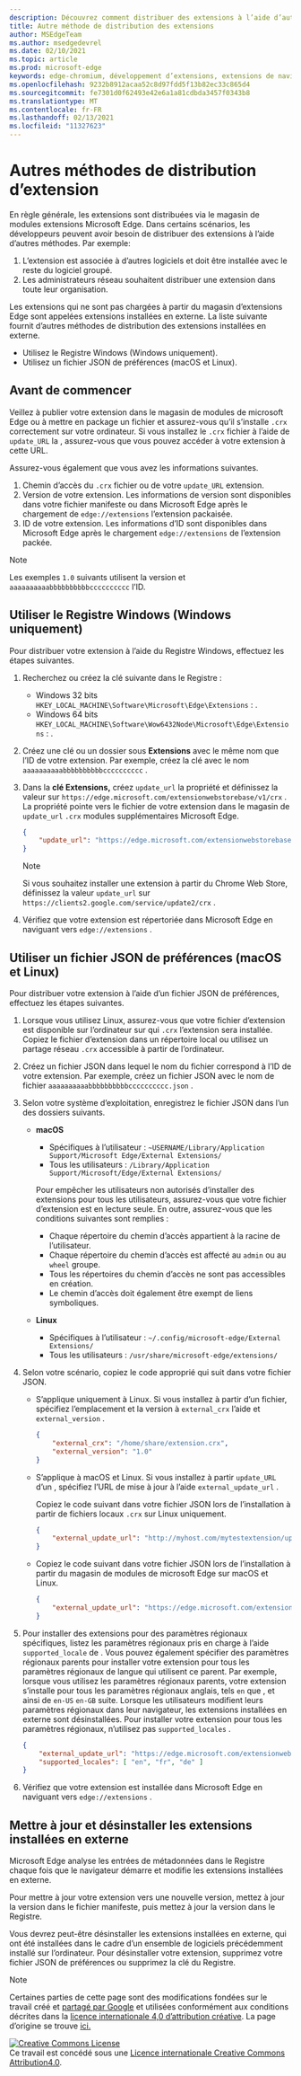 ```yaml
---
description: Découvrez comment distribuer des extensions à l’aide d’autres méthodes qui n’utilisent pas de magasins vérifiés
title: Autre méthode de distribution des extensions
author: MSEdgeTeam
ms.author: msedgedevrel
ms.date: 02/10/2021
ms.topic: article
ms.prod: microsoft-edge
keywords: edge-chromium, développement d’extensions, extensions de navigateur, extensions, extensions, centre de partenaires, développeur
ms.openlocfilehash: 9232b8912acaa52c8d97fdd5f13b82ec33c865d4
ms.sourcegitcommit: fe7301d0f62493e42e6a1a81cdbda3457f0343b8
ms.translationtype: MT
ms.contentlocale: fr-FR
ms.lasthandoff: 02/13/2021
ms.locfileid: "11327623"
---
```

# Autres méthodes de distribution d’extension  

En règle générale, les extensions sont distribuées via le magasin de modules extensions Microsoft Edge. Dans certains scénarios, les développeurs peuvent avoir besoin de distribuer des extensions à l’aide d’autres méthodes. Par exemple:

1.  L’extension est associée à d’autres logiciels et doit être installée avec le reste du logiciel groupé.   
1.  Les administrateurs réseau souhaitent distribuer une extension dans toute leur organisation.   

Les extensions qui ne sont pas chargées à partir du magasin d’extensions Edge sont appelées extensions installées en externe. La liste suivante fournit d’autres méthodes de distribution des extensions installées en externe. 

*   Utilisez le Registre Windows (Windows uniquement).  
*   Utilisez un fichier JSON de préférences (macOS et Linux).  
    
## Avant de commencer  

Veillez à publier votre extension dans le magasin de modules de microsoft Edge ou à mettre en package un fichier et assurez-vous qu’il s’installe `.crx` correctement sur votre ordinateur.  Si vous installez le `.crx` fichier à l’aide de `update_URL` la , assurez-vous que vous pouvez accéder à votre extension à cette URL.  

Assurez-vous également que vous avez les informations suivantes.    

1.  Chemin d’accès du `.crx` fichier ou de votre `update_URL` extension.
1.  Version de votre extension.  Les informations de version sont disponibles dans votre fichier manifeste ou dans Microsoft Edge après le chargement de `edge://extensions` l’extension packaisée.   
1.  ID de votre extension.  Les informations d’ID sont disponibles dans Microsoft Edge après le chargement `edge://extensions` de l’extension packée.  

> [!NOTE] 
> Les exemples `1.0` suivants utilisent la version et `aaaaaaaaaabbbbbbbbbbcccccccccc` l’ID.  

## Utiliser le Registre Windows (Windows uniquement)  

Pour distribuer votre extension à l’aide du Registre Windows, effectuez les étapes suivantes.

1.  Recherchez ou créez la clé suivante dans le Registre :  
    *   Windows 32 bits  `HKEY_LOCAL_MACHINE\Software\Microsoft\Edge\Extensions` : .  
    *   Windows 64 bits  `HKEY_LOCAL_MACHINE\Software\Wow6432Node\Microsoft\Edge\Extensions` : .  
1.  Créez une clé ou un dossier sous **Extensions** avec le même nom que l’ID de votre extension. Par exemple, créez la clé avec le nom `aaaaaaaaaabbbbbbbbbbcccccccccc` .  
1.  Dans la **clé Extensions,** créez `update_url` la propriété et définissez la valeur sur `https://edge.microsoft.com/extensionwebstorebase/v1/crx` .  La propriété pointe vers le fichier de votre extension dans le magasin de `update_url` `.crx` modules supplémentaires Microsoft Edge.  

    ```json
    {
        "update_url": "https://edge.microsoft.com/extensionwebstorebase/v1/crx"
    }
    ```  
    
    > [!NOTE]
    > Si vous souhaitez installer une extension à partir du Chrome Web Store, définissez la valeur `update_url` sur `https://clients2.google.com/service/update2/crx` .  
  
1.  Vérifiez que votre extension est répertoriée dans Microsoft Edge en naviguant vers `edge://extensions` .  

## Utiliser un fichier JSON de préférences (macOS et Linux)  

Pour distribuer votre extension à l’aide d’un fichier JSON de préférences, effectuez les étapes suivantes.

1.  Lorsque vous utilisez Linux, assurez-vous que votre fichier d’extension est disponible sur l’ordinateur sur qui `.crx` l’extension sera installée. Copiez le fichier d’extension dans un répertoire local ou utilisez un partage réseau `.crx` accessible à partir de l’ordinateur. 
1.  Créez un fichier JSON dans lequel le nom du fichier correspond à l’ID de votre extension. Par exemple, créez un fichier JSON avec le nom de fichier `aaaaaaaaaabbbbbbbbbbcccccccccc.json` .  
1.  Selon votre système d’exploitation, enregistrez le fichier JSON dans l’un des dossiers suivants.   
    *   **macOS**  
        *   Spécifiques à l’utilisateur : `~USERNAME/Library/Application Support/Microsoft Edge/External Extensions/`  
        *   Tous les utilisateurs : `/Library/Application Support/Microsoft/Edge/External Extensions/`  
        
        Pour empêcher les utilisateurs non autorisés d’installer des extensions pour tous les utilisateurs, assurez-vous que votre fichier d’extension est en lecture seule. En outre, assurez-vous que les conditions suivantes sont remplies :
        
        *   Chaque répertoire du chemin d’accès appartient à la racine de l’utilisateur.  
        *   Chaque répertoire du chemin d’accès est affecté au `admin` ou au `wheel` groupe.  
        *   Tous les répertoires du chemin d’accès ne sont pas accessibles en création.  
        *   Le chemin d’accès doit également être exempt de liens symboliques.  
        
    *   **Linux**  
        *   Spécifiques à l’utilisateur : `~/.config/microsoft-edge/External Extensions/`  
        *   Tous les utilisateurs : `/usr/share/microsoft-edge/extensions/`  
1.  Selon votre scénario, copiez le code approprié qui suit dans votre fichier JSON. 
    *   S’applique uniquement à Linux. Si vous installez à partir d’un fichier, spécifiez l’emplacement et la version à `external_crx` l’aide et `external_version` .  
            
        ```json
        {
            "external_crx": "/home/share/extension.crx",
            "external_version": "1.0"
        }
        ```  

    *   S’applique à macOS et Linux. Si vous installez à partir `update_URL` d’un , spécifiez l’URL de mise à jour à l’aide `external_update_url` . 
        
        Copiez le code suivant dans votre fichier JSON lors de l’installation à partir de fichiers locaux `.crx` sur Linux uniquement.  
    
        ```json
        {
            "external_update_url": "http://myhost.com/mytestextension/updates.xml"
        }
        ```  
 
    *  Copiez le code suivant dans votre fichier JSON lors de l’installation à partir du magasin de modules de microsoft Edge sur macOS et Linux.
    
        ```json
        {
            "external_update_url": "https://edge.microsoft.com/extensionwebstorebase/v1/crx"
        }
        ```  
    
1.  Pour installer des extensions pour des paramètres régionaux spécifiques, listez les paramètres régionaux pris en charge à l’aide `supported_locale` de .  Vous pouvez également spécifier des paramètres régionaux parents pour installer votre extension pour tous les paramètres régionaux de langue qui utilisent ce parent. Par exemple, lorsque vous utilisez les paramètres régionaux parents, votre extension s’installe pour tous les paramètres régionaux anglais, tels `en` que , et ainsi de `en-US` `en-GB` suite.  Lorsque les utilisateurs modifient leurs paramètres régionaux dans leur navigateur, les extensions installées en externe sont désinstallées.  Pour installer votre extension pour tous les paramètres régionaux, n’utilisez pas `supported_locales` .  

    ```json
    {
        "external_update_url": "https://edge.microsoft.com/extensionwebstorebase/v1/crx",
        "supported_locales": [ "en", "fr", "de" ]
    }
    ```  

1.  Vérifiez que votre extension est installée dans Microsoft Edge en naviguant vers `edge://extensions` .  

## Mettre à jour et désinstaller les extensions installées en externe

Microsoft Edge analyse les entrées de métadonnées dans le Registre chaque fois que le navigateur démarre et modifie les extensions installées en externe.  

Pour mettre à jour votre extension vers une nouvelle version, mettez à jour la version dans le fichier manifeste, puis mettez à jour la version dans le Registre.  

Vous devrez peut-être désinstaller les extensions installées en externe, qui ont été installées dans le cadre d’un ensemble de logiciels précédemment installé sur l’ordinateur.  Pour désinstaller votre extension, supprimez votre fichier JSON de préférences ou supprimez la clé du Registre.   

<!-- links -->  

> [!NOTE]
> Certaines parties de cette page sont des modifications fondées sur le travail créé et [partagé par Google][GoogleSitePolicies] et utilisées conformément aux conditions décrites dans la [licence internationale 4,0 d’attribution créative][CCA4IL].  La page d’origine se trouve [ici.](https://developer.chrome.com/apps/external_extensions)  

[![Creative Commons License][CCby4Image]][CCA4IL]  
Ce travail est concédé sous une [Licence internationale Creative Commons Attribution4.0][CCA4IL].  

[CCA4IL]: https://creativecommons.org/licenses/by/4.0  
[CCby4Image]: https://i.creativecommons.org/l/by/4.0/88x31.png  
[GoogleSitePolicies]: https://developers.google.com/terms/site-policies  
